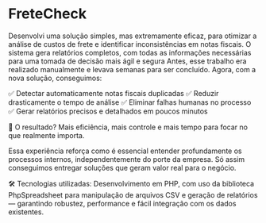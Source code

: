 # FreteCheck
Desenvolvi uma solução simples, mas extremamente eficaz, para otimizar a análise de custos de frete e identificar inconsistências em notas fiscais. O sistema gera relatórios completos, com todas as informações necessárias para uma tomada de decisão mais ágil e segura
Antes, esse trabalho era realizado manualmente e levava semanas para ser concluído. Agora, com a nova solução, conseguimos:

✅ Detectar automaticamente notas fiscais duplicadas
✅ Reduzir drasticamente o tempo de análise
✅ Eliminar falhas humanas no processo
✅ Gerar relatórios precisos e detalhados em poucos minutos

🎯 O resultado? Mais eficiência, mais controle e mais tempo para focar no que realmente importa.

Essa experiência reforça como é essencial entender profundamente os processos internos, independentemente do porte da empresa. Só assim conseguimos entregar soluções que geram valor real para o negócio.

🛠️ Tecnologias utilizadas:
Desenvolvimento em PHP, com uso da biblioteca PhpSpreadsheet para manipulação de arquivos CSV e geração de relatórios — garantindo robustez, performance e fácil integração com os dados existentes.
